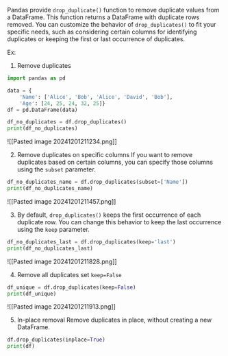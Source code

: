 Pandas provide `drop_duplicate()` function to remove duplicate values from a DataFrame. This function returns a DataFrame with duplicate rows removed.
You can customize the behavior of `drop_duplicates()` to fit your specific needs, such as considering certain columns for identifying duplicates or keeping the first or last occurrence of duplicates.

Ex:
1. Remove duplicates
```python
import pandas as pd

data = {
	'Name': ['Alice', 'Bob', 'Alice', 'David', 'Bob'],
    'Age': [24, 25, 24, 32, 25]}
df = pd.DataFrame(data)

df_no_duplicates = df.drop_duplicates()
print(df_no_duplicates)
```
![[Pasted image 20241201211234.png]]

2. Remove duplicates on specific columns
If you want to remove duplicates based on certain columns, you can specify those columns using the `subset` parameter.
```python
df_no_duplicates_name = df.drop_duplicates(subset=['Name'])
print(df_no_duplicates_name)
```
![[Pasted image 20241201211457.png]]

3. By default, `drop_duplicates()` keeps the first occurrence of each duplicate row. You can change this behavior to keep the last occurrence using the `keep` parameter.
```python
df_no_duplicates_last = df.drop_duplicates(keep='last')
print(df_no_duplicates_last)
```
![[Pasted image 20241201211828.png]]

4. Remove all duplicates
set `keep=False`
```python
df_unique = df.drop_duplicates(keep=False)
print(df_unique)
```
![[Pasted image 20241201211913.png]]

5. In-place removal
Remove duplicates in place, without creating a new DataFrame.
```python
df.drop_duplicates(inplace=True) 
print(df)
```
